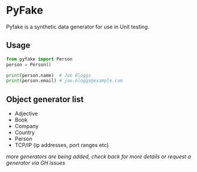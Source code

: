 # PyFake

Pyfake is a synthetic data generator for use in Unit testing.

## Usage

```python
from pyfake import Person
person = Person()

print(person.name)  # Joe Bloggs
print(person.email) # joe.bloggs@example.com
```

## Object generator list

* Adjective
* Book
* Company
* Country
* Person
* TCP/IP (ip addresses, port ranges etc)

_more generators are being added, check back for more details or request a generator via GH issues_
